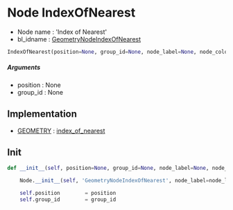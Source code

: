 # Node IndexOfNearest

- Node name : 'Index of Nearest'
- bl_idname : [GeometryNodeIndexOfNearest](https://docs.blender.org/api/current/bpy.types.GeometryNodeIndexOfNearest.html)


``` python
IndexOfNearest(position=None, group_id=None, node_label=None, node_color=None)
```
##### Arguments

- position : None
- group_id : None

## Implementation

- [GEOMETRY](/docs/GeoNodes/socket_GEOMETRY.md) : [index_of_nearest](/docs/GeoNodes/socket_GEOMETRY.md#index_of_nearest)

## Init

``` python
def __init__(self, position=None, group_id=None, node_label=None, node_color=None):

    Node.__init__(self, 'GeometryNodeIndexOfNearest', node_label=node_label, node_color=node_color)

    self.position        = position
    self.group_id        = group_id
```
